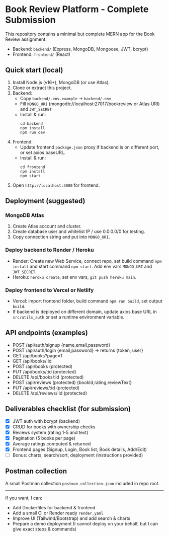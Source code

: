 # Book Review Platform - Complete Submission

This repository contains a minimal but complete MERN app for the Book Review assignment:
- Backend: `backend/` (Express, MongoDB, Mongoose, JWT, bcrypt)
- Frontend: `frontend/` (React)

## Quick start (local)
1. Install Node.js (v16+), MongoDB (or use Atlas).
2. Clone or extract this project.
3. Backend:
   - Copy `backend/.env.example` -> `backend/.env`
   - Fill `MONGO_URI` (mongodb://localhost:27017/bookreview or Atlas URI) and `JWT_SECRET`
   - Install & run:
     ```
     cd backend
     npm install
     npm run dev
     ```
4. Frontend:
   - Update frontend `package.json` proxy if backend is on different port, or set axios baseURL.
   - Install & run:
     ```
     cd frontend
     npm install
     npm start
     ```
5. Open `http://localhost:3000` for frontend.

## Deployment (suggested)
### MongoDB Atlas
1. Create Atlas account and cluster.
2. Create database user and whitelist IP / use 0.0.0.0/0 for testing.
3. Copy connection string and put into `MONGO_URI`.

### Deploy backend to Render / Heroku
- Render: Create new Web Service, connect repo, set build command `npm install` and start command `npm start`. Add env vars `MONGO_URI` and `JWT_SECRET`.
- Heroku: `heroku create`, set env vars, `git push heroku main`.

### Deploy frontend to Vercel or Netlify
- Vercel: import frontend folder, build command `npm run build`, set output `build`.
- If backend is deployed on different domain, update axios base URL in `src/utils_auth` or set a runtime environment variable.

## API endpoints (examples)
- POST /api/auth/signup {name,email,password}
- POST /api/auth/login {email,password} -> returns {token, user}
- GET /api/books?page=1
- GET /api/books/:id
- POST /api/books (protected)
- PUT /api/books/:id (protected)
- DELETE /api/books/:id (protected)
- POST /api/reviews (protected) {bookId,rating,reviewText}
- PUT /api/reviews/:id (protected)
- DELETE /api/reviews/:id (protected)

## Deliverables checklist (for submission)
- [x] JWT auth with bcrypt (backend)
- [x] CRUD for books with ownership checks
- [x] Reviews system (rating 1-5 and text)
- [x] Pagination (5 books per page)
- [x] Average ratings computed & returned
- [x] Frontend pages (Signup, Login, Book list, Book details, Add/Edit)
- [ ] Bonus: charts, search/sort, deployment (instructions provided)

## Postman collection
A small Postman collection `postman_collection.json` included in repo root.

---

If you want, I can:
- Add Dockerfiles for backend & frontend
- Add a small CI or Render ready `render.yaml`
- Improve UI (Tailwind/Bootstrap) and add search & charts
- Prepare a demo deployment (I cannot deploy on your behalf, but I can give exact steps & commands)

